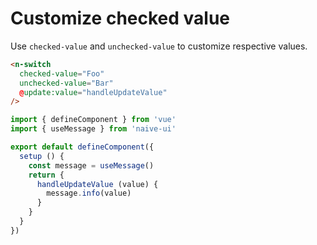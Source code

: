 # Customize checked value

Use `checked-value` and `unchecked-value` to customize respective values.

```html
<n-switch
  checked-value="Foo"
  unchecked-value="Bar"
  @update:value="handleUpdateValue"
/>
```

```js
import { defineComponent } from 'vue'
import { useMessage } from 'naive-ui'

export default defineComponent({
  setup () {
    const message = useMessage()
    return {
      handleUpdateValue (value) {
        message.info(value)
      }
    }
  }
})
```

